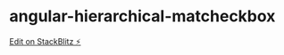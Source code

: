# angular-hierarchical-matcheckbox

[Edit on StackBlitz ⚡️](https://stackblitz.com/edit/angular-tjne1n-ujkqeb)